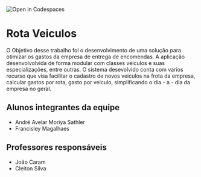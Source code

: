 ![Open in Codespaces](https://classroom.github.com/assets/open-in-codespaces-abfff4d4e15f9e1bd8274d9a39a0befe03a0632bb0f153d0ec72ff541cedbe34.svg)
# Rota Veiculos 
O Objetivo desse trabalho foi o desenvolvimento de uma solução para otimizar os gastos da empresa de entrega de encomendas. A aplicação desenvolvolvida de forma modular com classes veiculos e suas especializações, entre outras. 
O sistema desevolvido conta com varios recurso que visa facilitar o cadastro de novos veiculos na frota da empresa, calcular gastos por rota, gasto por veiculo, simplificando o dia - a - dia da empresa no geral. 

## Alunos integrantes da equipe

* André Avelar Moriya Sathler
* Francisley Magalhaes

## Professores responsáveis

* João Caram
* Cleiton Silva 

